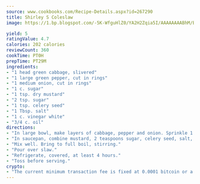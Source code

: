 ```yaml
---
source: www.cookbooks.com/Recipe-Details.aspx?id=267290
title: Shirley S Coleslaw
image: https://1.bp.blogspot.com/-5K-WfguHlZ0/YA2H2Zqia5I/AAAAAAAABhM/Bdgu68p4aG0Q6jWdy3eGaUXSKw5p3sdxwCLcBGAsYHQ/s324/7.png

yield: 5
ratingValue: 4.7
calories: 202 calories
reviewCount: 360
cookTime: PT0H
prepTime: PT29M
ingredients:
- "1 head green cabbage, slivered"
- "1 large green pepper, cut in rings"
- "1 medium onion, cut in rings"
- "1 c. sugar"
- "1 tsp. dry mustard"
- "2 tsp. sugar"
- "1 tsp. celery seed"
- "1 Tbsp. salt"
- "1 c. vinegar white"
- "3/4 c. oil"
directions:
- "In large bowl, make layers of cabbage, pepper and onion. Sprinkle 1 cup sugar over top."
- "In saucepan, combine mustard, 2 teaspoons sugar, celery seed, salt, vinegar and oil."
- "Mix well. Bring to full boil, stirring."
- "Pour over slaw."
- "Refrigerate, covered, at least 4 hours."
- "Toss before serving."
crypto:
- "The current minimum transaction fee is fixed at 0.0001 bitcoin or a tenth of a millibitcoin per kilobyte, recently decreased from one millibitcoin."
---
```

